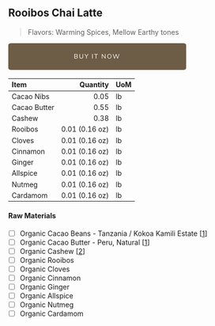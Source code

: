 ## Rooibos Chai Latte
> Flavors: Warming Spices, Mellow Earthy tones

[![Buy Now](/assets/images/buy-now.png "Buy Now")](https://shop.osocra.com/collections/bars/products/21111014)

| Item | Quantity | UoM  |
| :---     | ---:    | :--- |
| Cacao Nibs  | 0.05   | lb    |
| Cacao Butter   | 0.55   | lb    |
| Cashew   | 0.38  | lb      |
| Rooibos   | 0.01 (0.16 oz) | lb      |
| Cloves   | 0.01 (0.16 oz) | lb      |
| Cinnamon   | 0.01 (0.16 oz) | lb      |
| Ginger   | 0.01 (0.16 oz) | lb      |
| Allspice   | 0.01 (0.16 oz) | lb      |
| Nutmeg   | 0.01 (0.16 oz) | lb      |
| Cardamom   | 0.01 (0.16 oz) | lb      |

#### Raw Materials
- [ ] Organic Cacao Beans -  Tanzania / Kokoa Kamili Estate [[1](/vendors)]
- [ ] Organic Cacao Butter - Peru, Natural [[1](/vendors)]
- [ ] Organic Cashew [[2](/vendors)]
- [ ] Organic Rooibos
- [ ] Organic Cloves
- [ ] Organic Cinnamon
- [ ] Organic Ginger
- [ ] Organic Allspice
- [ ] Organic Nutmeg
- [ ] Organic Cardamom
